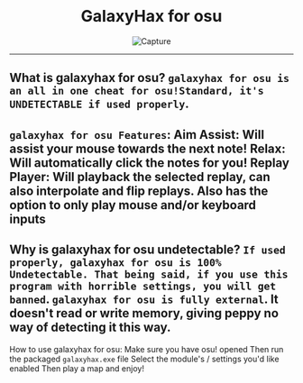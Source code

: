 <br/>
<div align="center">
  
  # GalaxyHax for osu
  ![Capture](https://user-images.githubusercontent.com/102804008/188198502-75cd75eb-f126-42ba-b955-192292714da2.PNG)

  </div>

--------------------------------------
What is galaxyhax for osu? `galaxyhax for osu is an all in one cheat for osu!Standard, it's UNDETECTABLE if used properly`.
--------------------------------------
`galaxyhax for osu Features`: Aim Assist: Will assist your mouse towards the next note! Relax: Will automatically click the notes for you! Replay Player: Will playback the selected replay, can also interpolate and flip replays. Also has the option to only play mouse and/or keyboard inputs
--------------------------------------
Why is galaxyhax for osu undetectable? `If used properly, galaxyhax for osu is 100% Undetectable. That being said, if you use this program with horrible settings, you will get banned`. `galaxyhax for osu is fully external`. It doesn't read or write memory, giving peppy no way of detecting it this way.
--------------------------------------
How to use galaxyhax for osu: Make sure you have osu! opened Then run the packaged `galaxyhax.exe` file Select the module's / settings you'd like enabled Then play a map and enjoy!
